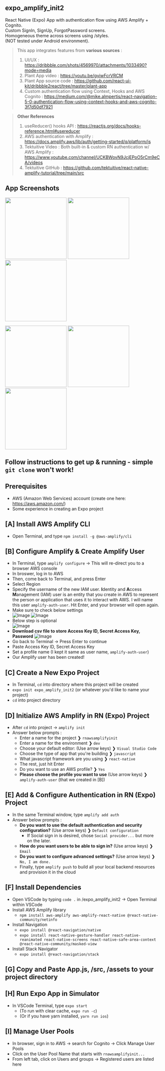 ## expo_amplify_init2
React Native (Expo) App with authentication flow using AWS Amplify + Cognito. <br>
Custom SignIn, SignUp, ForgotPassword screens. <br>
Homogeneous theme across screens using /styles. <br>
(NOT tested under Android environment).
> This app integrates features from **various sources** : <br>
> 1) UI/UX : https://dribbble.com/shots/4569970/attachments/1033490?mode=media
> 2) Plant App video : https://youtu.be/gyiwFcrVRCM
> 3) Plant App source code : https://github.com/react-ui-kit/dribbble2react/tree/master/plant-app
> 4) Custom authentication flow using Context, Hooks and AWS Cognito : https://medium.com/@mike.almpertis/react-navigation-5-0-authentication-flow-using-context-hooks-and-aws-cognito-3f7d50df7921

> **Other References** <br>
> 1) useReducer() hooks API : https://reactjs.org/docs/hooks-reference.html#usereducer <br>
> 2) AWS authentication with Amplify : https://docs.amplify.aws/lib/auth/getting-started/q/platform/js <br>
> 3) Tektuitive Video : Both built-in & custom RN authentication w/ AWS Amplify : https://www.youtube.com/channel/UCKBWovN9JcjEPoO5rCm9eCA/videos <br>
> 4) Tektuitive GitHub : https://github.com/tektuitive/react-native-amplify-tutorial/tree/main/src

## App Screenshots
<p float="left">
  <img src="https://user-images.githubusercontent.com/60368973/105075776-14014880-5a3f-11eb-8b21-15fa545d346b.png" width="200" />
  <img src="https://user-images.githubusercontent.com/60368973/105075799-182d6600-5a3f-11eb-8770-b68fd1459533.png" width="200" /> 
  <img src="https://user-images.githubusercontent.com/60368973/105075808-1bc0ed00-5a3f-11eb-9a41-7b88cf4b262f.png" width="200" />
</p>
<p float="left">
  <img src="https://user-images.githubusercontent.com/60368973/105076032-6b071d80-5a3f-11eb-9a84-c39b0de54416.png" width="200" />
  <img src="https://user-images.githubusercontent.com/60368973/105076051-6e9aa480-5a3f-11eb-897d-746d2723d177.png" width="200" /> 
  <img src="https://user-images.githubusercontent.com/60368973/105076058-70fcfe80-5a3f-11eb-8d10-41363025b439.png" width="200" />
</p>

## Follow instructions to get up & running - simple `git clone` won't work!

## Prerequisites
- AWS (Amazon Web Services) account (create one here: https://aws.amazon.com/) <br>
- Some experience in creating an Expo project

## [A] Install AWS Amplify CLI
- Open Terminal, and type `npm install -g @aws-amplify/cli`

## [B] Configure Amplify & Create Amplify User
- In Terminal, type `amplify configure` -> This will re-direct you to a browser AWS console <br>
- In broswer, log in to AWS <br>
- Then, come back to Terminal, and press Enter <br>
- Select Region <br>
- Specify the username of the new IAM user. **I**dentity and **A**ccess **M**anagement (IAM) user is an entity that you create in AWS to represent the person or application that uses it to interact with AWS. I will name this user `amplify-auth-user`. Hit Enter, and your browser will open again. <br>
- Make sure to check below settings <br>
![Image](https://user-images.githubusercontent.com/60368973/105079880-e7502f80-5a44-11eb-8f4d-15c48180a44e.png)
![Image](https://user-images.githubusercontent.com/60368973/105079946-fd5df000-5a44-11eb-81f4-f57af4861048.png)
- Below step is optional <br>
![Image](https://user-images.githubusercontent.com/60368973/105080000-11095680-5a45-11eb-9ab0-8ed873102585.png)
- **Download csv file to store Access Key ID, Secret Access Key, Password**
![Image](https://user-images.githubusercontent.com/60368973/105080071-29797100-5a45-11eb-9710-9def600ac737.png)
- Go back to Terminal -> Press Enter to continue <br>
- Paste Access Key ID, Secret Access Key <br>
- Set a profile name (I kept it same as user name, `amplify-auth-user`) <br>
- Our Amplify user has been created! <br>

## [C] Create a New Expo Project
- In Terminal, `cd` into directory where this project will be created <br>
- `expo init expo_amplify_init2` (or whatever you'd like to name your project) <br>
- `cd` into project directory <br>

## [D] Initialize AWS Amplify in RN (Expo) Project
- After `cd` into project -> `amplify init`
- Answer below prompts :
  - Enter a name for the project ❯ `rnawsamplifyinit`
  - Enter a name for the environment ❯ `dev`
  - Choose your default editor: (Use arrow keys) ❯ `Visual Studio Code`
  - Choose the type of app that you're building ❯ `javascript`
  - What javascript framework are you using ❯ `react-native`
  - The rest, just hit Enter
  - Do you want to use an AWS profile? ❯ `Yes`
  - **Please choose the profile you want to use** (Use arrow keys) ❯ `amplify-auth-user` (that we created in [B])

## [E] Add & Configure Authentication in RN (Expo) Project
- In the same Terminal window, type `amplify add auth`
- Answer below prompts :
  - **Do you want to use the default authentication and security configuration?** (Use arrow keys) ❯ `Default configuration`
      - If Social sign in is desired, chose `Social provider...` but more on the later.
  - **How do you want users to be able to sign in?** (Use arrow keys) ❯ `Email`
  - **Do you want to configure advanced settings?** (Use arrow keys) ❯ `No, I am done.`
  - Finally, type `amplify push` to build all your local backend resources and provision it in the cloud

## [F] Install Dependencies
- Open VSCode by typing `code .` in /expo_amplify_init2 -> Open Terminal within VSCode
- Install AWS Amplify library
  - `npm install aws-amplify aws-amplify-react-native @react-native-community/netinfo`
- Install Navigation
  - `expo install @react-navigation/native`
  - `expo install react-native-gesture-handler react-native-reanimated react-native-screens react-native-safe-area-context @react-native-community/masked-view`
- Install Stack Navigator
  - `expo install @react-navigation/stack`

## [G] Copy and Paste App.js, /src, /assets to your project directory

## [H] Run Expo App in Simulator
- In VSCode Terminal, type `expo start`
  - (To run with clear cache, `expo run -c`)
  - (Or if you have yarn installed, `yarn run ios`)

## [I] Manage User Pools
- In browser, sign in to AWS -> search for Cognito -> Click Manage User Pools
- Click on the User Pool Name that starts with `rnawsamplifyinit...`
- From left tab, click on Users and groups -> Registered users are listed here
